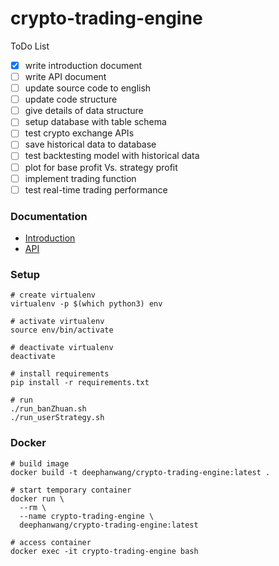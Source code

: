 ﻿# crypto-trading-engine

ToDo List

- [x] write introduction document
- [ ] write API document
- [ ] update source code to english
- [ ] update code structure
- [ ] give details of data structure
- [ ] setup database with table schema
- [ ] test crypto exchange APIs
- [ ] save historical data to database 
- [ ] test backtesting model with historical data
- [ ] plot for base profit Vs. strategy profit
- [ ] implement trading function
- [ ] test real-time trading performance

### Documentation

* [Introduction](doc/crypto-trade-intro.md)
* [API](doc/api-doc.md)

### Setup

```
# create virtualenv
virtualenv -p $(which python3) env

# activate virtualenv
source env/bin/activate

# deactivate virtualenv
deactivate

# install requirements
pip install -r requirements.txt

# run
./run_banZhuan.sh
./run_userStrategy.sh
```

### Docker

```
# build image
docker build -t deephanwang/crypto-trading-engine:latest .

# start temporary container
docker run \
  --rm \
  --name crypto-trading-engine \
  deephanwang/crypto-trading-engine:latest

# access container
docker exec -it crypto-trading-engine bash
```

<!--

###############################################################
#   获取更多免费策略，请加入WeQuant比特币量化策略交流QQ群：519538535
#   WeQuant微宽网 - https://wequant.io
#   比特币量化交易/优质策略源码/精准回测/免费实盘，尽在微宽网 
###############################################################


一、如何跑搬砖策略？

第一步：下载Python3，建议安装Anaconda 4.2.0(https://www.continuum.io/downloads),里面包含了Python 3.5 以及各种科学计算库
第二步：去huobi.com注册用户，申请API key，将申请好的API key设置到accountConfig.py中的HUOBI部分去
第三步：去www.okcoin.cn注册用户，申请API key，将申请好的API key设置到accountConfig.py中的OKCOIN部分去
第四步：搬砖策略入口脚本是main_banZhuan.py，如果想跑莱特币搬砖，直接注释掉比特币那两句，去掉莱特币那一段的注释即可


二、如何跑其他在userStrategy目录下的实盘非搬砖策略？
执行main_userStrategy.py，如果要跑其他策略，参考simpleMA对main_userStrategy.py进行修改。之后持续分享的策略都会放在userStrategy目录下.

三、怎么执行main_banZhuan.py？
如果是Mac或者Linux系统，直接在本项目的根目录下：
chmod a+x run_banZhuan.sh
./run_banZhuan.sh

如果是Windows系统，直接在本项目的根目录下：参考run_banZhuan.bat修改成您的系统对应的各项参数，然后直接运行run_banZhuan.bat

四、怎么执行main_userStrategy.py？
请不要跑main_userStrategy里面的策略，因为历史数据现在是Mock出来的

今后拿到实盘数据的话，可以尝试跑一下。怎么跑？
如果是Mac或者Linux系统，直接在本项目的根目录下：
chmod a+x run_userStrategy.sh
./run_userStrategy.sh
如果是Windows系统，直接在本项目的根目录下：参考run_userStrategy.bat修改成您的系统对应的各项参数，然后直接运行run_userStrategy.bat


五、FAQ：
1. 我想让我的策略7*24小时不间断运行，怎么做？

不用设置dailyExitTime即可
BanzhuanStrategy(....., dailyExitTime="23:30:00")  ==> BanzhuanStrategy(.....)

2. 我想让我的策略每天23:00终止，怎么做？
设置dailyExitTime为"23:00:00"
BanzhuanStrategy(....., dailyExitTime="23:00:00")

3. 去哪里查看日志？
log目录下有每次运行的日志，日志名里面有当次运行的起始时刻（精确到毫秒）

4. 去哪里看持仓记录？
data目录下有每次运行的持仓记录，持仓记录名里面有当次运行的起始时刻（精确到毫秒）

5. 怎么跑BitVC期货策略
去http://www.bitvc.com/注册用户，申请API key，将申请好的API key设置到accountConfig.py中的BITVC部分去

-->
